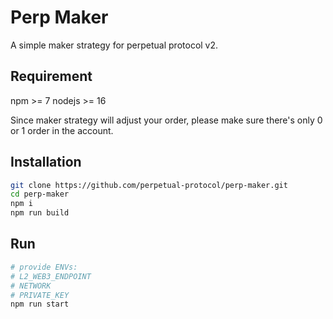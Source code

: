 # Perp Maker

A simple maker strategy for perpetual protocol v2.

## Requirement

npm >= 7
nodejs >= 16

Since maker strategy will adjust your order, please make sure there's only 0 or 1 order in the account.

## Installation

```bash
git clone https://github.com/perpetual-protocol/perp-maker.git
cd perp-maker
npm i
npm run build
```

## Run

```bash
# provide ENVs:
# L2_WEB3_ENDPOINT
# NETWORK
# PRIVATE_KEY
npm run start
```
